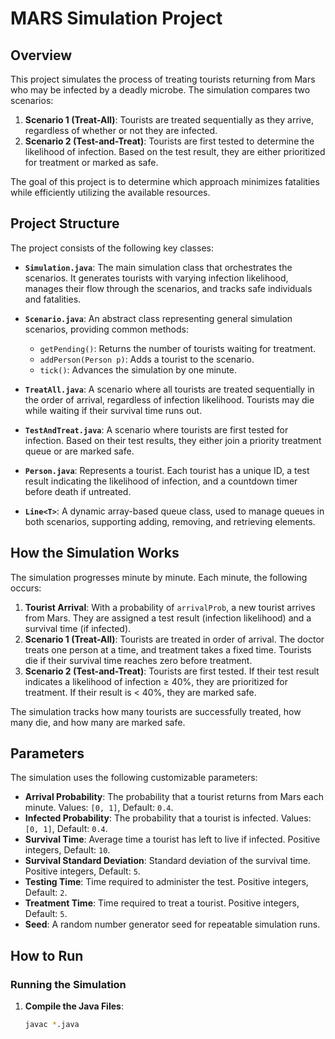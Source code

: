 # MARS Simulation Project

## Overview

This project simulates the process of treating tourists returning from Mars who may be infected by a deadly microbe. The simulation compares two scenarios:

1. **Scenario 1 (Treat-All)**: Tourists are treated sequentially as they arrive, regardless of whether or not they are infected.
2. **Scenario 2 (Test-and-Treat)**: Tourists are first tested to determine the likelihood of infection. Based on the test result, they are either prioritized for treatment or marked as safe.

The goal of this project is to determine which approach minimizes fatalities while efficiently utilizing the available resources.

## Project Structure

The project consists of the following key classes:

- **`Simulation.java`**: The main simulation class that orchestrates the scenarios. It generates tourists with varying infection likelihood, manages their flow through the scenarios, and tracks safe individuals and fatalities.

- **`Scenario.java`**: An abstract class representing general simulation scenarios, providing common methods:
  - `getPending()`: Returns the number of tourists waiting for treatment.
  - `addPerson(Person p)`: Adds a tourist to the scenario.
  - `tick()`: Advances the simulation by one minute.

- **`TreatAll.java`**: A scenario where all tourists are treated sequentially in the order of arrival, regardless of infection likelihood. Tourists may die while waiting if their survival time runs out.

- **`TestAndTreat.java`**: A scenario where tourists are first tested for infection. Based on their test results, they either join a priority treatment queue or are marked safe.

- **`Person.java`**: Represents a tourist. Each tourist has a unique ID, a test result indicating the likelihood of infection, and a countdown timer before death if untreated.

- **`Line<T>`**: A dynamic array-based queue class, used to manage queues in both scenarios, supporting adding, removing, and retrieving elements.

## How the Simulation Works

The simulation progresses minute by minute. Each minute, the following occurs:

1. **Tourist Arrival**: With a probability of `arrivalProb`, a new tourist arrives from Mars. They are assigned a test result (infection likelihood) and a survival time (if infected).
2. **Scenario 1 (Treat-All)**: Tourists are treated in order of arrival. The doctor treats one person at a time, and treatment takes a fixed time. Tourists die if their survival time reaches zero before treatment.
3. **Scenario 2 (Test-and-Treat)**: Tourists are first tested. If their test result indicates a likelihood of infection ≥ 40%, they are prioritized for treatment. If their result is < 40%, they are marked safe.

The simulation tracks how many tourists are successfully treated, how many die, and how many are marked safe.

## Parameters

The simulation uses the following customizable parameters:

- **Arrival Probability**: The probability that a tourist returns from Mars each minute. Values: `[0, 1]`, Default: `0.4`.
- **Infected Probability**: The probability that a tourist is infected. Values: `[0, 1]`, Default: `0.4`.
- **Survival Time**: Average time a tourist has left to live if infected. Positive integers, Default: `10`.
- **Survival Standard Deviation**: Standard deviation of the survival time. Positive integers, Default: `5`.
- **Testing Time**: Time required to administer the test. Positive integers, Default: `2`.
- **Treatment Time**: Time required to treat a tourist. Positive integers, Default: `5`.
- **Seed**: A random number generator seed for repeatable simulation runs.

## How to Run

### Running the Simulation

1. **Compile the Java Files**:
   ```bash
   javac *.java
